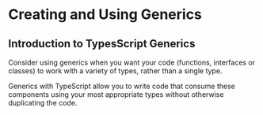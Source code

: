 # Creating and Using Generics

## Introduction to TypesScript Generics
Consider using generics when you want your code (functions, interfaces or classes) to work with a variety of types, rather than a single type.

Generics with TypeScript allow you to write code that consume these components using your most appropriate types without otherwise duplicating the code.

